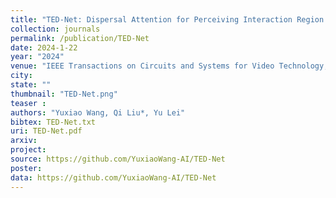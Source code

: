 ```yaml
---
title: "TED-Net: Dispersal Attention for Perceiving Interaction Region in Indirectly-Contact HOI Detection"
collection: journals
permalink: /publication/TED-Net
date: 2024-1-22
year: "2024"
venue: "IEEE Transactions on Circuits and Systems for Video Technology, 34(7),"
city: 
state: ""
thumbnail: "TED-Net.png"
teaser : 
authors: "Yuxiao Wang, Qi Liu*, Yu Lei"
bibtex: TED-Net.txt
uri: TED-Net.pdf
arxiv: 
project: 
source: https://github.com/YuxiaoWang-AI/TED-Net
poster: 
data: https://github.com/YuxiaoWang-AI/TED-Net
---
```

